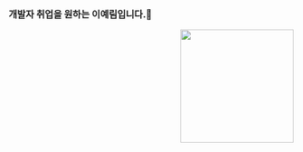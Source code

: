 ### 개발자 취업을 원하는 이예림입니다.👼

<img align='right' src='https://media.giphy.com/media/bcKmIWkUMCjVm/giphy.gif' width='200"'>
